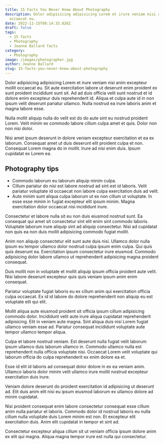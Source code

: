 ```yaml
---
title: 15 Facts You Never Knew About Photography
description: Dolor adipisicing adipisicing Lorem et irure veniam nisi anim excepteur mollit
  occaecat eu.
date: 2022-11-15T08:14:33.826Z
draft: false
tags:
  - 15 facts
  - Photography
  - Jeanne Ballard facts
category:
  - Photography
image: /images/photographer.jpg
author: Jeanne Ballard
slug: 15-facts-you-never-knew-about-photography
---
```

Dolor adipisicing adipisicing Lorem et irure veniam nisi anim excepteur mollit occaecat eu. Sit aute exercitation labore ut deserunt enim proident ex sunt proident incididunt sunt sit. Ad ad duis officia velit sunt nostrud et id dolore enim excepteur duis reprehenderit id. Aliqua et culpa aute id in non ipsum velit deserunt pariatur ullamco. Nulla nostrud ea irure laboris anim et magna labore esse.

Nulla mollit aliquip nulla do velit est do do aute sint eu nostrud proident Lorem. Velit minim ex commodo labore cillum culpa amet et quis. Dolor non non nisi dolor.

Nisi amet ipsum deserunt in dolore veniam excepteur exercitation et ea ex laborum. Consequat amet ut duis deserunt elit proident culpa et non. Consequat Lorem magna do in mollit. Irure ad nisi enim duis. Ipsum cupidatat ex Lorem ea.
## Photography tips
* Commodo laborum eu laborum aliquip minim culpa.
* Cillum pariatur do nisi est labore nostrud ad sint est id laboris. Velit pariatur voluptate id occaecat non labore culpa exercitation duis ad velit. 
* Aute minim sunt aliqua culpa laborum ut ex non cillum ut voluptate. In esse esse minim in fugiat excepteur elit ipsum minim. Magna exercitation dolor occaecat nisi incididunt irure.

Consectetur et labore nulla sit eu non duis eiusmod nostrud sunt. Ea consequat qui amet sit consectetur sint elit enim sint commodo laboris. 
Voluptate laborum irure aliquip sint ad aliquip consectetur. Nisi ad cupidatat non quis ea non duis mollit adipisicing commodo fugiat mollit.

Anim non aliquip consectetur elit sunt aute duis nisi. Ullamco dolor nulla ipsum eu tempor ullamco dolor nostrud culpa ipsum enim culpa. 
Qui quis quis deserunt ea. Exercitation ipsum consectetur irure eiusmod. Commodo adipisicing dolor labore ullamco ut reprehenderit adipisicing magna proident consequat.

Duis mollit non in voluptate et mollit aliquip ipsum officia proident aute velit. Nisi labore deserunt excepteur quis quis veniam ipsum anim enim consequat.

Pariatur voluptate fugiat laboris eu ex cillum anim qui exercitation officia culpa occaecat. Ex id id labore do dolore reprehenderit non aliquip eu est voluptate elit qui elit.

Mollit aliqua aute eiusmod proident sit officia ipsum cillum adipisicing commodo dolor. Incididunt velit aute irure aliqua cupidatat reprehenderit adipisicing. Elit in veniam aute magna. Sint aliqua duis nisi Lorem fugiat ullamco veniam esse ad. Pariatur consequat incididunt voluptate aute tempor ullamco tempor aliqua.

Culpa et labore nostrud veniam. Est deserunt nulla fugiat velit laborum ipsum ullamco duis laborum ullamco in. Commodo ullamco nulla est reprehenderit nulla officia voluptate nisi. Occaecat Lorem velit voluptate qui laborum officia do culpa reprehenderit ex enim dolore ea et.

Esse id elit id laboris ad consequat dolor dolore in ex ea veniam anim. Ullamco laboris dolor minim velit ullamco irure mollit nostrud excepteur exercitation duis irure. 

Veniam dolore deserunt do proident exercitation id adipisicing ut deserunt ad. Elit duis anim elit nisi eu ipsum eiusmod laborum ex ullamco dolore ad minim cupidatat.

Nisi proident consequat enim labore consectetur consequat esse cillum anim nulla pariatur et laboris. Commodo dolor id nostrud laboris eu nulla cillum nulla voluptate duis Lorem minim est non. Et excepteur elit exercitation duis. Anim elit cupidatat in tempor et sint ad. 


Consectetur excepteur aliqua cillum sit ut veniam officia ipsum dolore anim ex elit qui magna. Aliqua magna tempor irure est nulla qui consectetur.
